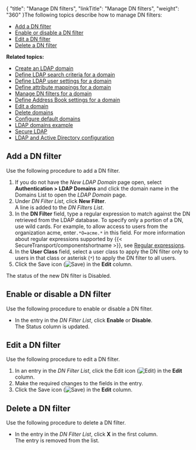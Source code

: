 {
    "title": "Manage DN filters",
    "linkTitle": "Manage DN filters",
    "weight": "360"
}The following topics describe how to manage DN filters:

-   [Add a DN filter](#Add)
-   [Enable or disable a DN filter](#Enable)
-   [Edit a DN filter](#Edit)
-   [Delete a DN filter](#Delete)

**Related topics:**

-   [Create an LDAP domain](../t_st_create_domain)
-   [Define LDAP search criteria for a domain](../t_st_define_ldap_search_criteria_for_domain)
-   [Define LDAP user settings for a domain](../t_st_define_ldap_user_settings_for_domain)
-   [Define attribute mappings for a domain](../t_st_define_attribute_mappings_for_domain)
-   [Manage DN filters for a domain](../t_st_manage_dn_filters_for_domain)
-   [Define Address Book settings for a domain](../t_st_define_ab_settings_for_domain)
-   [Edit a domain](../t_st_edit_domain)
-   [Delete domains](../t_st_delete_domains)
-   [Configure default domains](../t_st_configure_default_domains)
-   [LDAP domains example](../c_st_ldap_domains_example)
-   [Secure LDAP](../c_st_secure_ldap)
-   [LDAP and Active Directory configuration](../c_st_ldap_active_directory_configuration)

<span id="Add"></span>

## Add a DN filter

Use the following procedure to add a DN filter.

1.  If you do not have the *New LDAP Domain* page open, select **Authentication > LDAP Domains** and click the domain name in the Domains List to open the *LDAP Domain* page.
2.  Under *DN Filter List*, click **New Filter**.  
    A line is added to the *DN Filters List*.
3.  In the **DN Filter** field, type a regular expression to match against the DN retrieved from the LDAP database. To specify only a portion of a DN, use wild cards. For example, to allow access to users from the organization acme, enter`.*O=acme.*` in this field. For more information about regular expressions supported by {{< SecureTransport/componentshortname >}}, see [Regular expressions](../../../c_st_regularexpressions#Appendix_Reg_Ex_3207565968_1044920).
4.  In the **User Class** field, select a user class to apply the DN filter only to users in that class or asterisk (`*`) to apply the DN filter to all users.
5.  Click the Save icon (![Save](/Images/SecureTransport/SaveIcon_13x13.png)) in the **Edit** column.

The status of the new DN filter is Disabled.

<span id="Enable"></span>

## Enable or disable a DN filter

Use the following procedure to enable or disable a DN filter.

-   In the entry in the *DN Filter List*, click **Enable** or **Disable**.  
    The Status column is updated.

<span id="Edit"></span>

## Edit a DN filter

Use the following procedure to edit a DN filter.

1.  In an entry in the *DN Filter List*, click the Edit icon (![Edit](/Images/SecureTransport/EditIcon_12x13.png)) in the **Edit** column.
2.  Make the required changes to the fields in the entry.
3.  Click the Save icon (![Save](/Images/SecureTransport/SaveIcon_13x13.png)) in the **Edit** column.

<span id="Delete"></span>

## Delete a DN filter

Use the following procedure to delete a DN filter.

-   In the entry in the *DN Filter List*, click **X** in the first column.  
    The entry is removed from the list.
